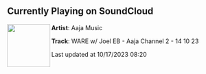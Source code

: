 ## Currently Playing on SoundCloud

[<img align="left" width="100" src="https://i1.sndcdn.com/artworks-lbA59a5O0cfyH2bl-RtgP9g-t500x500.jpg">](https://soundcloud.com/aajaradio/ware-w-joel-eb-aaja-channel-2-14-10-23)

**Artist**: Aaja Music 

**Track**: WARE w/ Joel EB - Aaja Channel 2 - 14 10 23

Last updated at 10/17/2023 08:20
